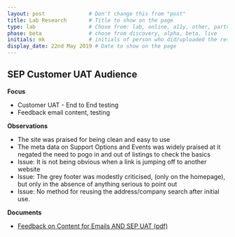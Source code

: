 ```yaml
---
layout: post              # Don't change this from "post"
title: Lab Research       # Title to show on the page
type: lab                 # Chose from: lab, online, a11y, other, partner
phase: beta               # chose from discovery, alpha, beta, live
initials: mk              # initials of person who did/uploaded the research
display_date: 22nd May 2019 # Date to show on the page
---
```

SEP Customer UAT
**Audience**
-

**Focus**
- Customer UAT - End to End testing
- Feedback email content, testing

**Observations**
- The site was praised for being clean and easy to use
- The meta data on Support Options and Events was widely praised at it negated the need to pogo in and out of listings to check the basics
- Issue: It is not being obvious when a link is jumping off to another website
- Issue: The grey footer was modestly criticised, (only on the homepage), but only in the absence of anything serious to point out
- Issue: No method for reusing the address/company search after initial use.

**Documents**
- [Feedback on Content for Emails AND SEP UAT (pdf)](../files/SEP_2019_Oct_30_Feedback_Paras_Research.pdf)
